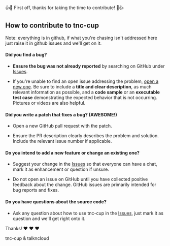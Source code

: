 :+1::tada: First off, thanks for taking the time to contribute! :tada::+1:

## How to contribute to tnc-cup

Note: everything is in github, if what you're chasing isn't addressed here just raise it in github issues and we'll get on it.

#### **Did you find a bug?**

* **Ensure the bug was not already reported** by searching on GitHub under [Issues](https://github.com/talkncloud/tnc-cup/issues).

* If you're unable to find an open issue addressing the problem, [open a new one](https://github.com/talkncloud/tnc-cup/issues/new). Be sure to include a **title and clear description**, as much relevant information as possible, and a **code sample** or an **executable test case** demonstrating the expected behavior that is not occurring. Pictures or videos are also helpful.

#### **Did you write a patch that fixes a bug? (AWESOME!)**

* Open a new GitHub pull request with the patch.

* Ensure the PR description clearly describes the problem and solution. Include the relevant issue number if applicable.

#### **Do you intend to add a new feature or change an existing one?**

* Suggest your change in the [Issues](https://github.com/talkncloud/tnc-cup/issues) so that everyone can have a chat, mark it as enhancement or question if unsure.

* Do not open an issue on GitHub until you have collected positive feedback about the change. GitHub issues are primarily intended for bug reports and fixes.

#### **Do you have questions about the source code?**

* Ask any question about how to use tnc-cup in the [Issues](https://github.com/talkncloud/tnc-cup/issues), just mark it as question and we'll get right onto it.

Thanks! :heart: :heart: :heart:

tnc-cup & talkncloud
